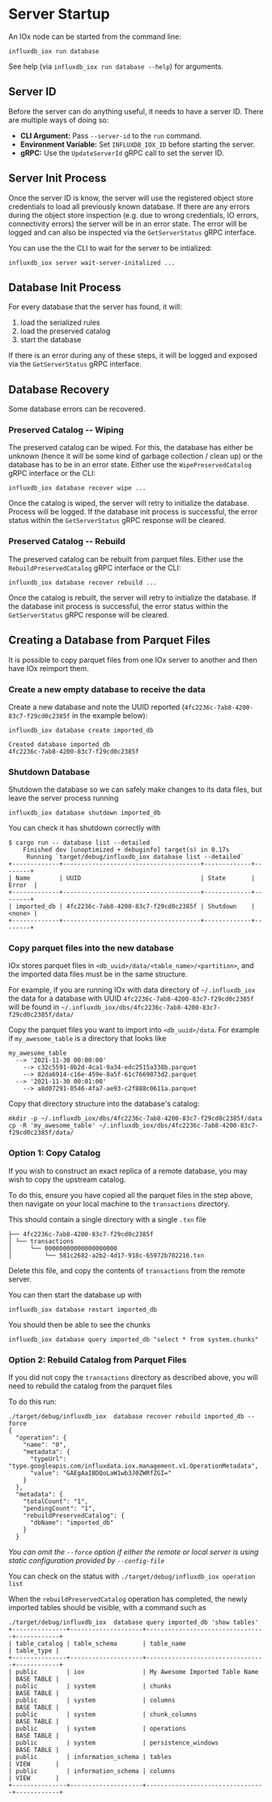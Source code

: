 # Server Startup

An IOx node can be started from the command line:

```shell
influxdb_iox run database
```

See help (via `influxdb_iox run database --help`) for arguments.


## Server ID
Before the server can do anything useful, it needs to have a server ID. There are multiple ways of doing so:

- **CLI Argument:** Pass `--server-id` to the `run` command.
- **Environment Variable:** Set `INFLUXDB_IOX_ID` before starting the server.
- **gRPC:** Use the `UpdateServerId` gRPC call to set the server ID.


## Server Init Process
Once the server ID is know, the server will use the registered object store credentials to load all previously known
database. If there are any errors during the object store inspection (e.g. due to wrong credentials, IO errors,
connectivity errors) the server will be in an error state. The error will be logged and can also be inspected via the
`GetServerStatus` gRPC interface.

You can use the the CLI to wait for the server to be intialized:

```shell
influxdb_iox server wait-server-initalized ...
```


## Database Init Process
For every database that the server has found, it will:

1. load the serialized rules
2. load the preserved catalog
3. start the database

If there is an error during any of these steps, it will be logged and exposed via the `GetServerStatus` gRPC interface.


## Database Recovery
Some database errors can be recovered.

### Preserved Catalog -- Wiping
The preserved catalog can be wiped. For this, the database has either be unknown (hence it will be some kind of garbage
collection / clean up) or the database has to be in an error state. Either use the `WipePreservedCatalog` gRPC interface
or the CLI:

```shell
influxdb_iox database recover wipe ...
```

Once the catalog is wiped, the server will retry to initialize the database. Process will be logged. If the database
init process is successful, the error status within the `GetServerStatus` gRPC response will be cleared.

### Preserved Catalog -- Rebuild
The preserved catalog can be rebuilt from parquet files. Either use the `RebuildPreservedCatalog` gRPC interface
or the CLI:

```shell
influxdb_iox database recover rebuild ...
```

Once the catalog is rebuilt, the server will retry to initialize the database. If the database
init process is successful, the error status within the `GetServerStatus` gRPC response will be cleared.

## Creating a Database from Parquet Files

It is possible to copy parquet files from one IOx server to another and then have IOx reimport them.

### Create a new empty database to receive the data

Create a new database and note the UUID reported (`4fc2236c-7ab8-4200-83c7-f29cd0c2385f` in the example below):

```shell
influxdb_iox database create imported_db

Created database imported_db
4fc2236c-7ab8-4200-83c7-f29cd0c2385f
```

### Shutdown Database

Shutdown the database so we can safely make changes to its data files, but leave the server process running

```
influxdb_iox database shutdown imported_db
```

You can check it has shutdown correctly with

```
$ cargo run -- database list --detailed
    Finished dev [unoptimized + debuginfo] target(s) in 0.17s
     Running `target/debug/influxdb_iox database list --detailed`
+-------------+--------------------------------------+-------------+--------+
| Name        | UUID                                 | State       | Error  |
+-------------+--------------------------------------+-------------+--------+
| imported_db | 4fc2236c-7ab8-4200-83c7-f29cd0c2385f | Shutdown    | <none> |
+-------------+--------------------------------------+-------------+--------+
```

### Copy parquet files into the new database

IOx stores parquet files in `<db_uuid>/data/<table_name>/<partition>`,
and the imported data files must be in the same structure.

For example, if you are running IOx with data directory of `~/.influxdb_iox` the data
for a database with UUID `4fc2236c-7ab8-4200-83c7-f29cd0c2385f` will be found in
`~/.influxdb_iox/dbs/4fc2236c-7ab8-4200-83c7-f29cd0c2385f/data/`

Copy the parquet files you want to import into `<db_uuid>/data`. For example if `my_awesome_table` is a directory that looks like

```
my_awesome_table
  --> '2021-11-30 00:00:00'
    --> c32c5591-8b2d-4ca1-9a34-edc2515a338b.parquet
    --> 82da6914-c16e-459e-8a5f-61c7669073d2.parquet
  --> '2021-11-30 00:01:00'
    --> a8d07291-0546-4fa7-ae93-c2f888c0611a.parquet
```

Copy that directory structure into the database's catalog:

```shell
mkdir -p ~/.influxdb_iox/dbs/4fc2236c-7ab8-4200-83c7-f29cd0c2385f/data
cp -R 'my_awesome_table' ~/.influxdb_iox/dbs/4fc2236c-7ab8-4200-83c7-f29cd0c2385f/data/
```

### Option 1: Copy Catalog

If you wish to construct an exact replica of a remote database, you may wish to copy the upstream catalog. 

To do this, ensure you have copied all the parquet files in the step above, then navigate on your local machine to the `transactions` directory. 

This should contain a single directory with a single `.txn` file

```
├── 4fc2236c-7ab8-4200-83c7-f29cd0c2385f
│ └── transactions
│     └── 00000000000000000000
│         └── 581c2682-a2b2-4d17-918c-65972b702216.txn
```

Delete this file, and copy the contents of `transactions` from the remote server.

You can then start the database up with

```
influxdb_iox database restart imported_db
```

You should then be able to see the chunks

```
influxdb_iox database query imported_db "select * from system.chunks"
```

### Option 2: Rebuild Catalog from Parquet Files

If you did not copy the `transactions` directory as described above, you will need to rebuild the catalog from the parquet files 

To do this run:

```shell
./target/debug/influxdb_iox  database recover rebuild imported_db --force
{
  "operation": {
    "name": "0",
    "metadata": {
      "typeUrl": "type.googleapis.com/influxdata.iox.management.v1.OperationMetadata",
      "value": "GAEgAaIBDQoLaW1wb3J0ZWRfZGI="
    }
  },
  "metadata": {
    "totalCount": "1",
    "pendingCount": "1",
    "rebuildPreservedCatalog": {
      "dbName": "imported_db"
    }
  }
```

_You can omit the `--force` option if either the remote or local server is using static configuration provided by `--config-file`_

You can check on the status with `./target/debug/influxdb_iox operation list`

When the `rebuildPreservedCatalog` operation has completed, the newly imported tables should be visible, with a command such as

```shell
./target/debug/influxdb_iox  database query imported_db 'show tables'
+---------------+--------------------+---------------------------------+------------+
| table_catalog | table_schema       | table_name                      | table_type |
+---------------+--------------------+---------------------------------+------------+
| public        | iox                | My Awesome Imported Table Name  | BASE TABLE |
| public        | system             | chunks                          | BASE TABLE |
| public        | system             | columns                         | BASE TABLE |
| public        | system             | chunk_columns                   | BASE TABLE |
| public        | system             | operations                      | BASE TABLE |
| public        | system             | persistence_windows             | BASE TABLE |
| public        | information_schema | tables                          | VIEW       |
| public        | information_schema | columns                         | VIEW       |
+---------------+--------------------+---------------------------------+------------+
```
